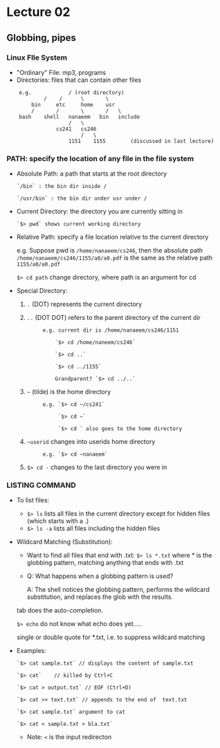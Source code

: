 # Lecture 02

## Globbing, pipes

### Linux FIle System
  * "Ordinary" File: mp3, programs
  * Directories: files that can contain other files

```
	e.g.			/ (root directory)
			/	 /		\		\
		bin		etc		home	usr
		/		/		\		/	\
	bash	shell	nanaeem	  bin	include
					/	\
				cs241	cs246
						/	\
					1151	1155		(discussed in last lecture)
```

### PATH: specify the location of any file in the file system
  * Absolute Path: a path that starts at the root directory

		`/bin` : the bin dir inside /

		`/usr/bin` : the bin dir under usr under /
	
  * Current Directory: the directory you are currently sitting in

		`$> pwd` shows current working directory
	
  * Relative Path: specify a file location relative to the current directory

	e.g. Suppose pwd is `/home/nanaeem/cs246`, then the absolute path 
			`/home/nanaeem/cs246/1155/a0/a0.pdf` is the same as the relative 
			path `1155/a0/a0.pdf`

	`$> cd path` change directory, where path is an argument for cd

  * Special Directory:
	1. `.` (DOT) represents the current directory
	2. `..` (DOT DOT) refers to the parent directory of the current dir

				e.g. current dir is /home/nanaeem/cs246/1151

					`$> cd /home/naneem/cs246` 

					`$> cd ..`

					`$> cd ../1155`

					Grandparent? `$> cd ../..`

	3. `~` (tilde) is the home directory

				e.g. `$> cd ~/cs241`

					 `$> cd ~`

					 `$> cd ` also goes to the home directory

	4. `~userid` changes into userids home directory

				e.g. `$> cd ~nanaeem`

	5. `$> cd -` changes to the last directory you were in

### LISTING COMMAND
  * To list files: 
	* `$> ls` lists all files in the current directory except for hidden files (which starts with a .)
	* `$> ls -a` lists all files including the hidden files
  * Wildcard Matching (Substitution):
	* Want to find all files that end with .txt: 
			`$> ls *.txt` where * is the globbing pattern, matching anything that ends with .txt
	* Q: What happens when a globbing pattern is used?

	  A: The shell notices the globbing pattern, performs the wildcard substitution, and replaces the 
		   glob with the results.

	tab does the auto-completion.

	`$> echo` do not know what echo does yet.....

	single or double quote for *.txt, i.e. to suppress wildcard matching

  * Examples:

		`$> cat sample.txt`	// displays the content of sample.txt

		`$> cat`	// killed by Ctrl+C

		`$> cat > output.txt` // EOF (Ctrl+D) 

		`$> cat >> text.txt` // appends to the end of  text.txt

		`$> cat sample.txt` argument to cat

		`$> cat < sample.txt > bla.txt`

	* Note: `<` is the input redirecton 

